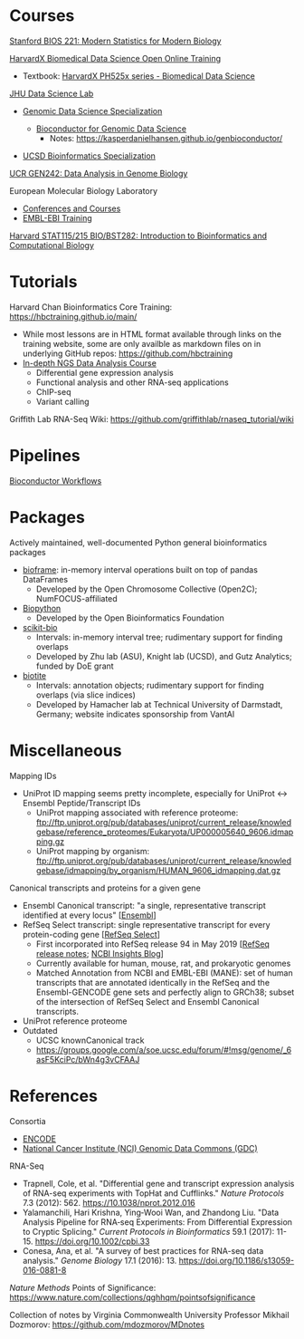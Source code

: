 # Courses

[Stanford BIOS 221: Modern Statistics for Modern Biology](http://web.stanford.edu/class/bios221/book/introduction.html)

[HarvardX Biomedical Data Science Open Online Training](https://rafalab.github.io/pages/harvardx.html)
- Textbook: [HarvardX PH525x series - Biomedical Data Science](https://genomicsclass.github.io/book/)

[JHU Data Science Lab](http://jhudatascience.org/courses.html)
- [Genomic Data Science Specialization](https://www.coursera.org/specializations/genomic-data-science)
  - [Bioconductor for Genomic Data Science](https://www.coursera.org/learn/bioconductor)
    - Notes: https://kasperdanielhansen.github.io/genbioconductor/

- [UCSD Bioinformatics Specialization](https://www.coursera.org/specializations/bioinformatics)

[UCR GEN242: Data Analysis in Genome Biology](http://girke.bioinformatics.ucr.edu/GEN242/index.html)

European Molecular Biology Laboratory
- [Conferences and Courses](https://www.embl.de/training/events/)
- [EMBL-EBI Training](https://www.ebi.ac.uk/training)

[Harvard STAT115/215 BIO/BST282: Introduction to Bioinformatics and Computational Biology](https://liulab-dfci.github.io/bioinfo-combio)

# Tutorials

Harvard Chan Bioinformatics Core Training: https://hbctraining.github.io/main/
- While most lessons are in HTML format available through links on the training website, some are only availble as markdown files on in underlying GitHub repos: https://github.com/hbctraining
- [In-depth NGS Data Analysis Course](https://github.com/hbctraining/In-depth-NGS-Data-Analysis-Course)
  - Differential gene expression analysis
  - Functional analysis and other RNA-seq applications
  - ChIP-seq
  - Variant calling

Griffith Lab RNA-Seq Wiki: https://github.com/griffithlab/rnaseq_tutorial/wiki

# Pipelines

[Bioconductor Workflows](https://www.bioconductor.org/packages/release/BiocViews.html#___Workflow)

# Packages

Actively maintained, well-documented Python general bioinformatics packages
- [bioframe](https://bioframe.readthedocs.io/): in-memory interval operations built on top of pandas DataFrames
  - Developed by the Open Chromosome Collective (Open2C); NumFOCUS-affiliated
- [Biopython](https://biopython.org/)
  - Developed by the Open Bioinformatics Foundation
- [scikit-bio](https://scikit.bio/)
  - Intervals: in-memory interval tree; rudimentary support for finding overlaps
  - Developed by Zhu lab (ASU), Knight lab (UCSD), and Gutz Analytics; funded by DoE grant
- [biotite](https://www.biotite-python.org/)
  - Intervals: annotation objects; rudimentary support for finding overlaps (via slice indices)
  - Developed by Hamacher lab at Technical University of Darmstadt, Germany; website indicates sponsorship from VantAI

# Miscellaneous

Mapping IDs
- UniProt ID mapping seems pretty incomplete, especially for UniProt <-> Ensembl Peptide/Transcript IDs
  - UniProt mapping associated with reference proteome: ftp://ftp.uniprot.org/pub/databases/uniprot/current_release/knowledgebase/reference_proteomes/Eukaryota/UP000005640_9606.idmapping.gz
  - UniProt mapping by organism: ftp://ftp.uniprot.org/pub/databases/uniprot/current_release/knowledgebase/idmapping/by_organism/HUMAN_9606_idmapping.dat.gz

Canonical transcripts and proteins for a given gene
- Ensembl Canonical transcript: "a single, representative transcript identified at every locus" [[Ensembl](https://www.ensembl.org/info/genome/genebuild/canonical.html)]
- RefSeq Select transcript: single representative transcript for every protein-coding gene [[RefSeq Select](https://www.ncbi.nlm.nih.gov/refseq/refseq_select)]
  - First incorporated into RefSeq release 94 in May 2019 [[RefSeq release notes](https://ftp.ncbi.nlm.nih.gov/refseq/release/release-notes/archive/RefSeq-release94.txt); [NCBI Insights Blog](https://ncbiinsights.ncbi.nlm.nih.gov/2019/05/17/refseq-release-94-with-mane-and-refseq-select-markup-protein-name-evidence-and-improved-candida-auris-assembly/)]
  - Currently available for human, mouse, rat, and prokaryotic genomes
  - Matched Annotation from NCBI and EMBL-EBI (MANE): set of human transcripts that are annotated identically in the RefSeq and the Ensembl-GENCODE gene sets and perfectly align to GRCh38; subset of the intersection of RefSeq Select and Ensembl Canonical transcripts.
- UniProt reference proteome
- Outdated
  - UCSC knownCanonical track
  - https://groups.google.com/a/soe.ucsc.edu/forum/#!msg/genome/_6asF5KciPc/bWn4g3vCFAAJ

# References

Consortia
- [ENCODE](https://www.encodeproject.org/pipelines/)
- [National Cancer Institute (NCI) Genomic Data Commons (GDC)](https://docs.gdc.cancer.gov/Data/Introduction/)

RNA-Seq
- Trapnell, Cole, et al. "Differential gene and transcript expression analysis of RNA-seq experiments with TopHat and Cufflinks." *Nature Protocols* 7.3 (2012): 562. https://10.1038/nprot.2012.016
- Yalamanchili, Hari Krishna, Ying‐Wooi Wan, and Zhandong Liu. "Data Analysis Pipeline for RNA‐seq Experiments: From Differential Expression to Cryptic Splicing." *Current Protocols in Bioinformatics* 59.1 (2017): 11-15. https://doi.org/10.1002/cpbi.33
- Conesa, Ana, et al. "A survey of best practices for RNA-seq data analysis." *Genome Biology* 17.1 (2016): 13. https://doi.org/10.1186/s13059-016-0881-8

*Nature Methods* Points of Significance: https://www.nature.com/collections/qghhqm/pointsofsignificance

Collection of notes by Virginia Commonwealth University Professor Mikhail Dozmorov: https://github.com/mdozmorov/MDnotes